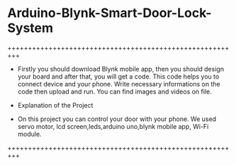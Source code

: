 # Arduino-Blynk-Smart-Door-Lock-System
+++++++++++++++++++++++++++++++++++++++++++++++++++++++++


- Firstly you should download Blynk mobile app, then you should design your board and after that, you will get a code. This code helps you to connect device and your phone. Write necessary informations on the code then upload and run. You can find images and videos on file.

+ Explanation of the Project

- On this project you can control your door with your phone. We used servo motor, lcd screen,leds,arduino uno,blynk mobile app, Wi-Fi module.

+++++++++++++++++++++++++++++++++++++++++++++++++++++++++

